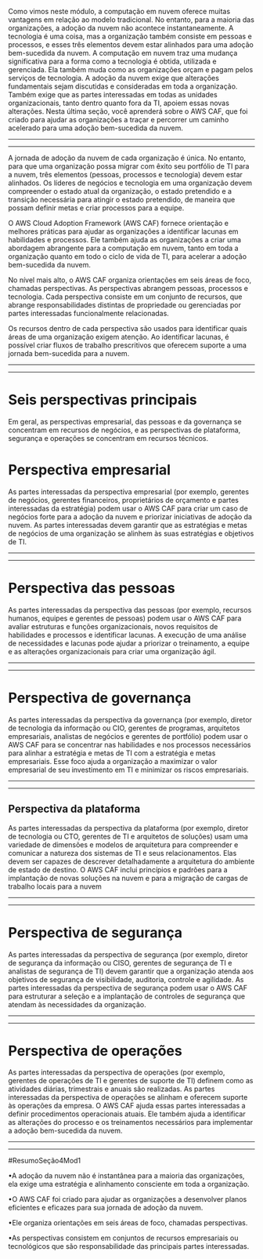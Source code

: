Como vimos neste módulo, a computação em nuvem oferece muitas vantagens em relação ao modelo tradicional. No entanto, para a maioria das organizações, a adoção da nuvem não acontece instantaneamente. A tecnologia é uma coisa, mas a organização também consiste em pessoas e processos, e esses três elementos devem estar alinhados para uma adoção bem-sucedida da nuvem. A computação em nuvem traz uma mudança significativa para a forma como a tecnologia é obtida, utilizada e gerenciada. Ela também muda como as organizações orçam e pagam pelos serviços de tecnologia. A adoção da nuvem exige que alterações fundamentais sejam discutidas e consideradas em toda a organização. Também exige que as partes interessadas em todas as unidades organizacionais, tanto dentro quanto fora da TI, apoiem essas novas alterações. Nesta última seção, você aprenderá sobre o AWS CAF, que foi criado para ajudar as organizações a traçar e percorrer um caminho acelerado para uma adoção bem-sucedida da nuvem.

---
---
A jornada de adoção da nuvem de cada organização é única. No entanto, para que uma organização possa migrar com êxito seu portfólio de TI para a nuvem, três elementos (pessoas, processos e tecnologia) devem estar alinhados. Os líderes de negócios e tecnologia em uma organização devem compreender o estado atual da organização, o estado pretendido e a transição necessária para atingir o estado pretendido, de maneira que possam definir metas e criar processos para a equipe.

O AWS Cloud Adoption Framework (AWS CAF) fornece orientação e melhores práticas para ajudar as organizações a identificar lacunas em habilidades e processos. Ele também ajuda as organizações a criar uma abordagem abrangente para a computação em nuvem, tanto em toda a organização quanto em todo o ciclo de vida de TI, para acelerar a adoção bem-sucedida da nuvem.

No nível mais alto, o AWS CAF organiza orientações em seis áreas de foco, chamadas perspectivas. As perspectivas abrangem pessoas, processos e tecnologia. Cada perspectiva consiste em um conjunto de recursos, que abrange responsabilidades distintas de propriedade ou gerenciadas por partes interessadas funcionalmente relacionadas.

Os recursos dentro de cada perspectiva são usados para identificar quais áreas de uma organização exigem atenção. Ao identificar lacunas, é possível criar fluxos de trabalho prescritivos que oferecem suporte a uma jornada bem-sucedida para a nuvem.

---
---

# Seis perspectivas principais
Em geral, as perspectivas empresarial, das pessoas e da governança se concentram em recursos de negócios, e as perspectivas de plataforma, segurança e operações se concentram em recursos técnicos.

# Perspectiva empresarial
As partes interessadas da perspectiva empresarial (por exemplo, gerentes de negócios, gerentes financeiros, proprietários de orçamento e partes interessadas da estratégia) podem usar o AWS CAF para criar um caso de negócios forte para a adoção da nuvem e priorizar iniciativas de adoção da nuvem. As partes interessadas devem garantir que as estratégias e metas de negócios de uma organização se alinhem às suas estratégias e objetivos de TI.

---
---
# Perspectiva das pessoas
As partes interessadas da perspectiva das pessoas (por exemplo, recursos humanos, equipes e gerentes de pessoas) podem usar o AWS CAF para avaliar estruturas e funções organizacionais, novos requisitos de habilidades e processos e identificar lacunas. A execução de uma análise de necessidades e lacunas pode ajudar a priorizar o treinamento, a equipe e as alterações organizacionais para criar uma organização ágil.

---
---
# Perspectiva de governança
As partes interessadas da perspectiva da governança (por exemplo, diretor de tecnologia da informação ou CIO, gerentes de programas, arquitetos empresariais, analistas de negócios e gerentes de portfólio) podem usar o AWS CAF para se concentrar nas habilidades e nos processos necessários para alinhar a estratégia e metas de TI com a estratégia e metas empresariais. Esse foco ajuda a organização a maximizar o valor empresarial de seu investimento em TI e minimizar os riscos empresariais.

---
---
## Perspectiva da plataforma
As partes interessadas da perspectiva da plataforma (por exemplo, diretor de tecnologia ou CTO, gerentes de TI e arquitetos de soluções) usam uma variedade de dimensões e modelos de arquitetura para compreender e comunicar a natureza dos sistemas de TI e seus relacionamentos. Elas devem ser capazes de descrever detalhadamente a arquitetura do ambiente de estado de destino. O AWS CAF inclui princípios e padrões para a implantação de novas soluções na nuvem e para a migração de cargas de trabalho locais para a nuvem

---
---
# Perspectiva de segurança
As partes interessadas da perspectiva de segurança (por exemplo, diretor de segurança da informação ou CISO, gerentes de segurança de TI e analistas de segurança de TI) devem garantir que a organização atenda aos objetivos de segurança de visibilidade, auditoria, controle e agilidade. As partes interessadas da perspectiva de segurança podem usar o AWS CAF para estruturar a seleção e a implantação de controles de segurança que atendam às necessidades da organização.

---
---
# Perspectiva de operações
As partes interessadas da perspectiva de operações (por exemplo, gerentes de operações de TI e gerentes de suporte de TI) definem como as atividades diárias, trimestrais e anuais são realizadas. As partes interessadas da perspectiva de operações se alinham e oferecem suporte às operações da empresa. O AWS CAF ajuda essas partes interessadas a definir procedimentos operacionais atuais. Ele também ajuda a identificar as alterações do processo e os treinamentos necessários para implementar a adoção bem-sucedida da nuvem.

---
---

#ResumoSeção4Mod1

•A adoção da nuvem não é instantânea para a maioria das organizações, ela exige uma estratégia e alinhamento consciente em toda a organização.

•O AWS CAF foi criado para ajudar as organizações a desenvolver planos eficientes e eficazes para sua jornada de adoção da nuvem.

•Ele organiza orientações em seis áreas de foco, chamadas perspectivas.

•As perspectivas consistem em conjuntos de recursos empresariais ou tecnológicos que são responsabilidade das principais partes interessadas.
